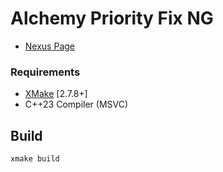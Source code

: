 # Alchemy Priority Fix NG

* [Nexus Page](https://www.nexusmods.com/)

### Requirements

* [XMake](https://xmake.io/) [2.7.8+]
* C++23 Compiler (MSVC)

## Build
```
xmake build
```